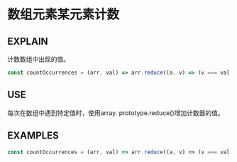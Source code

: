 # 数组元素某元素计数

## EXPLAIN 
计数数组中出现的值。

```javascript
const countOccurrences = (arr, val) => arr.reduce((a, v) => (v === val ? a + 1 : a), 0);
```

## USE
每次在数组中遇到特定值时，使用array. prototype.reduce()增加计数器的值。
## EXAMPLES 
```javascript
const countOccurrences = (arr, val) => arr.reduce((a, v) => (v === val ? a + 1 : a), 0);

```
